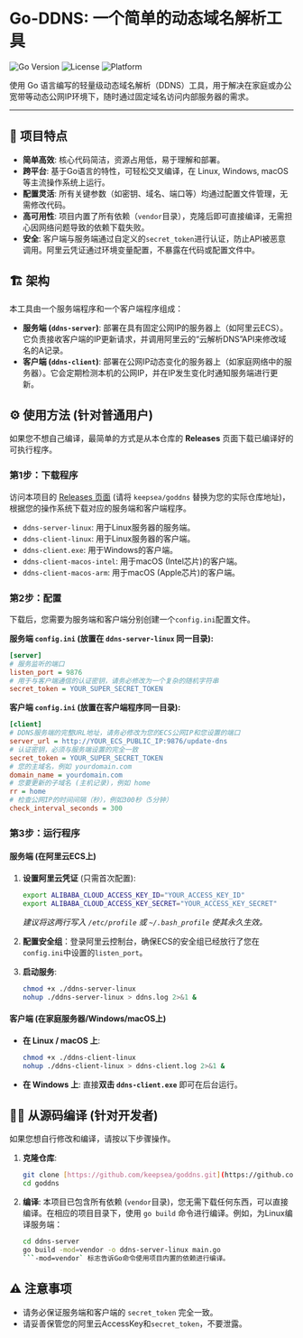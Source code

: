 # Go-DDNS: 一个简单的动态域名解析工具

![Go Version](https://img.shields.io/badge/Go-1.18+-blue.svg)
![License](https://img.shields.io/badge/license-MIT-green.svg)
![Platform](https://img.shields.io/badge/platform-linux%20%7C%20windows%20%7C%20macos-lightgrey.svg)

使用 Go 语言编写的轻量级动态域名解析（DDNS）工具，用于解决在家庭或办公宽带等动态公网IP环境下，随时通过固定域名访问内部服务器的需求。

---

## 🚀 项目特点

- **简单高效**: 核心代码简洁，资源占用低，易于理解和部署。
- **跨平台**: 基于Go语言的特性，可轻松交叉编译，在 Linux, Windows, macOS 等主流操作系统上运行。
- **配置灵活**: 所有关键参数（如密钥、域名、端口等）均通过配置文件管理，无需修改代码。
- **高可用性**: 项目内置了所有依赖（`vendor`目录），克隆后即可直接编译，无需担心因网络问题导致的依赖下载失败。
- **安全**: 客户端与服务端通过自定义的`secret_token`进行认证，防止API被恶意调用。阿里云凭证通过环境变量配置，不暴露在代码或配置文件中。

## 🏗️ 架构

本工具由一个服务端程序和一个客户端程序组成：

- **服务端 (`ddns-server`)**: 部署在具有固定公网IP的服务器上（如阿里云ECS）。它负责接收客户端的IP更新请求，并调用阿里云的“云解析DNS”API来修改域名的A记录。
- **客户端 (`ddns-client`)**: 部署在公网IP动态变化的服务器上（如家庭网络中的服务器）。它会定期检测本机的公网IP，并在IP发生变化时通知服务端进行更新。

## ⚙️ 使用方法 (针对普通用户)

如果您不想自己编译，最简单的方式是从本仓库的 **Releases** 页面下载已编译好的可执行程序。

### 第1步：下载程序

访问本项目的 [Releases 页面](https://github.com/keepsea/goddns/releases) (请将 `keepsea/goddns` 替换为您的实际仓库地址)，根据您的操作系统下载对应的服务端和客户端程序。

- `ddns-server-linux`: 用于Linux服务器的服务端。
- `ddns-client-linux`: 用于Linux服务器的客户端。
- `ddns-client.exe`: 用于Windows的客户端。
- `ddns-client-macos-intel`: 用于macOS (Intel芯片)的客户端。
- `ddns-client-macos-arm`: 用于macOS (Apple芯片)的客户端。

### 第2步：配置

下载后，您需要为服务端和客户端分别创建一个`config.ini`配置文件。

**服务端 `config.ini` (放置在 `ddns-server-linux` 同一目录):**
```ini
[server]
# 服务监听的端口
listen_port = 9876
# 用于与客户端通信的认证密钥，请务必修改为一个复杂的随机字符串
secret_token = YOUR_SUPER_SECRET_TOKEN
```

**客户端 `config.ini` (放置在客户端程序同一目录):**
```ini
[client]
# DDNS服务端的完整URL地址，请务必修改为您的ECS公网IP和您设置的端口
server_url = http://YOUR_ECS_PUBLIC_IP:9876/update-dns
# 认证密钥，必须与服务端设置的完全一致
secret_token = YOUR_SUPER_SECRET_TOKEN
# 您的主域名，例如 yourdomain.com
domain_name = yourdomain.com
# 您要更新的子域名 (主机记录)，例如 home
rr = home
# 检查公网IP的时间间隔（秒），例如300秒（5分钟）
check_interval_seconds = 300
```

### 第3步：运行程序

#### 服务端 (在阿里云ECS上)
1.  **设置阿里云凭证** (只需首次配置):
    ```bash
    export ALIBABA_CLOUD_ACCESS_KEY_ID="YOUR_ACCESS_KEY_ID"
    export ALIBABA_CLOUD_ACCESS_KEY_SECRET="YOUR_ACCESS_KEY_SECRET"
    ```
    *建议将这两行写入 `/etc/profile` 或 `~/.bash_profile` 使其永久生效。*

2.  **配置安全组**：登录阿里云控制台，确保ECS的安全组已经放行了您在`config.ini`中设置的`listen_port`。

3.  **启动服务**:
    ```bash
    chmod +x ./ddns-server-linux
    nohup ./ddns-server-linux > ddns.log 2>&1 &
    ```

#### 客户端 (在家庭服务器/Windows/macOS上)
- **在 Linux / macOS 上**:
    ```bash
    chmod +x ./ddns-client-linux
    nohup ./ddns-client-linux > ddns-client.log 2>&1 &
    ```

- **在 Windows 上**:
    直接**双击 `ddns-client.exe`** 即可在后台运行。

## 👨‍💻 从源码编译 (针对开发者)

如果您想自行修改和编译，请按以下步骤操作。

1.  **克隆仓库**:
    ```bash
    git clone [https://github.com/keepsea/goddns.git](https://github.com/keepsea/goddns.git)
    cd goddns
    ```
2.  **编译**:
    本项目已包含所有依赖 (`vendor`目录)，您无需下载任何东西，可以直接编译。在相应的项目目录下，使用 `go build` 命令进行编译。例如，为Linux编译服务端：
    ```bash
    cd ddns-server
    go build -mod=vendor -o ddns-server-linux main.go
    ```-mod=vendor` 标志告诉Go命令使用项目内置的依赖进行编译。

## ⚠️ 注意事项
- 请务必保证服务端和客户端的 `secret_token` 完全一致。
- 请妥善保管您的阿里云AccessKey和`secret_token`，不要泄露。
